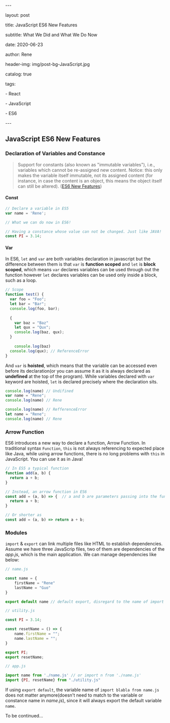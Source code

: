 \---

layout: post

title: JavaScript ES6 New Features

subtitle: What We Did and What We Do Now

date: 2020-06-23

author: Rene

header-img: img/post-bg-JavaScript.jpg

catalog: true

tags:

\- React

\- JavaScript

\- ES6

\---

## JavaScript ES6 New Features

### Declaration of Variables and Constance

> Support for constants (also known as "immutable variables"), i.e., variables which cannot be re-assigned new content. Notice: this only makes the variable itself immutable, not its assigned content (for instance, in case the content is an object, this means the object itself can still be altered). ([ES6 New Features](http://es6-features.org/#Constants))

#### Const

```javascript
// Declare a variable in ES5
var name = 'Rene';
```

```javascript
// What we can do now in ES6!

// Having a constance whose value can not be changed. Just like JAVA!
const PI = 3.14;
```



#### Var

In ES6, `let` and `var` are both variables declaration in javascript but the difference between them is that `var` is **function scoped** and `let` is **block scoped**, which means `var` declares variables can be used through out the function however `let` declares variables can be used only inside a block, such as a loop.

```javascript
// Scope
function test() {
  var foo = "Foo";
  let bar = "Bar";
  console.log(foo, bar);
  
  {
    var baz = "Baz"
    let qux = "Qux";
    console.log(baz, qux);
  }
  
	console.log(baz)
  console.log(qux); // ReferenceError
}
```

And `var` is **hoisted**, which means that the variable can be accessed even before its declaration(or you can assume it as it is always declared as **undefined** at the top of the program). While variables declared with `var` keyword are hoisted, `let` is declared precisely where the declaration sits.

```javascript
console.log(name) // Undifined
var name = "Rene";
console.log(name) // Rene
```

```javascript
console.log(name) // RefferenceError
let name = "Rene";
console.log(name) // Rene
```



### Arrow Function

ES6 introduces a new way to declare a function, Arrow Function. In traditional syntax `Function`, `this` is not always referencing to expected place like Java, while using arrow functions, there is no long problems with `this` in JavaScript. You can use it as in Java!

```javascript
// In ES5 a typical function
function add(a, b) {
  return a + b;
}

// Instead, an arrow function in ES6
const add = (a, b) => {  // a and b are parameters passing into the function
  return a + b;
}

// Or shorter as
const add = (a, b) => return a + b;

```



### Modules

`import` & `export` can link multiple files like HTML to establish dependencies. Assume we have three JavaScrip files, two of them are dependencies of the *app.js*, which is the main application. We can manage dependencies like below:

```javascript
// name.js

const name = {
	firstName = "Rene"
	lastName = "Guo"
}

export default name // default export, disregard to the name of import 
```

```javascript
// utility.js

const PI = 3.14;

const resetName = () => {
	name.firstName = "";
	name.lastName = "";
}

export PI;
export resetName;
```

```javascript
// app.js

import name from './name.js' // or import n from './name.js'
import {PI, resetName} from "./utility.js"
```

If using `export default`, the variable name of `import blabla from name.js` does not matter anymore(doesn't need to match to the variable or constance name in *name.js*), since it will always export the default variable `name`.



To be continued...